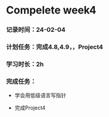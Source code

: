 # Compelete week4

### 记录时间：24-02-04

### 计划任务：完成4.8,4.9，，Project4

### 学习时长：2h

### 完成任务：

* 学会用低级语言写指针

* 完成Project4